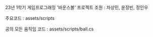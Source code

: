 23년 1학기 게임프로그래밍 '바운스볼' 프로젝트 
조원 : 차상민, 윤정빈, 정인우

주요코드 : assets/scripts

공의 모든 움직임 코드 : assets/scripts/ball.cs
